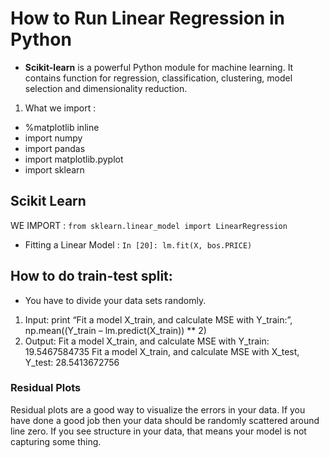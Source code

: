 # How to Run Linear Regression in Python

* **Scikit-learn** is a powerful Python module for machine learning. It contains function for regression, classification, clustering, model selection and dimensionality reduction.

1. What we import :

- %matplotlib inline
- import numpy
- import pandas
- import matplotlib.pyplot
- import sklearn


## Scikit Learn

WE IMPORT : `from sklearn.linear_model import LinearRegression`

* Fitting a Linear Model : `In [20]: lm.fit(X, bos.PRICE)`

## How to do train-test split:
* You have to divide your data sets randomly.

1. Input: print “Fit a model X_train, and calculate MSE with Y_train:”, np.mean((Y_train – lm.predict(X_train)) ** 2)
2. Output: Fit a model X_train, and calculate MSE with Y_train: 19.5467584735 Fit a model X_train, and calculate MSE with X_test, Y_test: 28.5413672756

### Residual Plots
Residual plots are a good way to visualize the errors in your data. If you have done a good job then your data should be randomly scattered around line zero. If you see structure in your data, that means your model is not capturing some thing.




